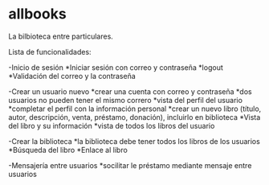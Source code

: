# allbooks
La bilbioteca entre particulares. 

Lista de funcionalidades: 

-Inicio de sesión 
*Iniciar sesión con correo y contraseña 
*logout 
*Validación del correo y la contraseña

-Crear un usuario nuevo 
*crear una cuenta con correo y contraseña 
*dos usuarios no pueden tener el mismo correro 
*vista del perfil del usuario 
*completar el perfil con la información personal 
*crear un nuevo libro (título, autor, descripción, venta, préstamo, donación), incluirlo en biblioteca
*Vista del libro y su información 
*vista de todos los libros del usuario

-Crear la biblioteca 
*la biblioteca debe tener todos los libros de los usuarios 
*Búsqueda del libro 
*Enlace al libro 

-Mensajería entre usuarios 
*socilitar le préstamo mediante mensaje entre usuarios  

